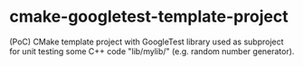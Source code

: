 # cmake-googletest-template-project

(PoC) CMake template project with GoogleTest library used as subproject for unit testing some C++ code "lib/mylib/" (e.g. random number generator).
